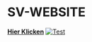 # **SV-WEBSITE**
**[Hier Klicken](https://svchange.de)**
[![Test]([/Bilder/Website.png](https://github.com/anton9real/SvWebsite/blob/main/Bilder/Website.png) "Test")](https://svchange.de "Test")
